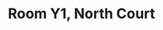 ---
basin: 'No'
cudn: true
floor: Ground
grade: 6
images:
- /room_database/images/noc/y1_1.jpg
- /room_database/images/noc/y1_2.jpg
living_room: 'No'
location: North Court
name: Y1
network: Wired and Wireless
title: Room Y1, North Court
---